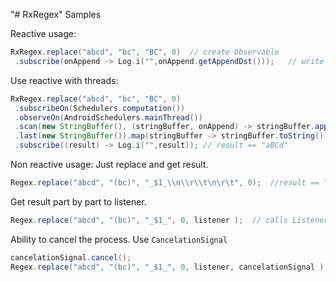 "# RxRegex" 
Samples

Reactive usage:
```java
RxRegex.replace("abcd", "bc", "BC", 0)  // create Observable 
 .subscribe(onAppend -> Log.i("",onAppend.getAppendDst()));   // write to log "a", "BC", "d"
```

Use reactive with threads:
```java
RxRegex.replace("abcd", "bc", "BC", 0)
 .subscribeOn(Schedulers.computation())
 .observeOn(AndroidSchedulers.mainThread())
 .scan(new StringBuffer(), (stringBuffer, onAppend) -> stringBuffer.append(onAppend.getAppendDst())).skip(1)
 .last(new StringBuffer()).map(stringBuffer -> stringBuffer.toString())
 .subscribe((result) -> Log.i("",result)); // result == "aBCd"
```

Non reactive usage:
Just replace and get result.
```java
Regex.replace("abcd", "(bc)", "_$1_\\n\\r\\t\n\r\t", 0);  //result == "a_bc_\n\r\t\n\r\td"
```

Get result part by part to listener.
```java
Regex.replace("abcd", "(bc)", "_$1_", 0, listener );  // calls Listener.append()  with args "a", "_bc_", "d"
```

Ability to cancel the process. Use ```CancelationSignal```
```java
cancelationSignal.cancel();
Regex.replace("abcd", "(bc)", "_$1_", 0, listener, cancelationSignal );  // listener never called
```
